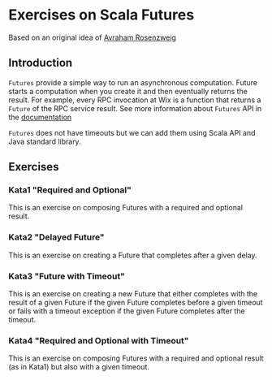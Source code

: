 # Exercises on Scala Futures

Based on an original idea of [Avraham Rosenzweig](https://github.com/avrahamr)

## Introduction

`Futures` provide a simple way to run an asynchronous computation. 
Future starts a computation when you create it and then eventually returns the result. 
For example, every RPC invocation at Wix is a function that returns a `Future` of the RPC service result. 
See more information about `Futures` API in the [documentation](https://www.scala-lang.org/api/2.12.2/scala/concurrent/Future.html)

`Futures` does not have timeouts but we can add them using Scala API and Java standard library.

## Exercises

### Kata1 "Required and Optional"

This is an exercise on composing Futures with a required and optional result.

### Kata2 "Delayed Future"

This is an exercise on creating a Future that completes after a given delay.

### Kata3 "Future with Timeout"

This is an exercise on creating a new Future that either completes with the result of a given Future if the given Future completes before a given timeout or fails with a timeout exception if the given Future completes after the timeout.

### Kata4 "Required and Optional with Timeout"

This is an exercise on composing Futures with a required and optional result (as in Kata1) but also with a given timeout.
